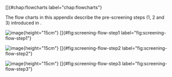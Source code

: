 []{#chap:flowcharts label="chap:flowcharts"}

The flow charts in this appendix describe the pre-screening steps (1, 2
and 3) introduced in .

![image](data/FigDiagram/screening-phase1){height="15cm"}
[]{#fig:screening-flow-step1 label="fig:screening-flow-step1"}

![image](data/FigDiagram/screening-phase2){height="15cm"}
[]{#fig:screening-flow-step2 label="fig:screening-flow-step2"}

![image](data/FigDiagram/screening-phase3){height="15cm"}
[]{#fig:screening-flow-step3 label="fig:screening-flow-step3"}
